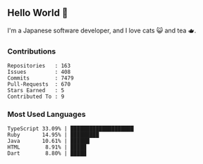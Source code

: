 ## Hello World 👋

I'm a Japanese software developer, and I love cats 😺 and tea 🫖.

### Contributions

    Repositories   : 163
    Issues         : 408
    Commits        : 7479
    Pull-Requests  : 670
    Stars Earned   : 5
    Contributed To : 9

### Most Used Languages

    TypeScript 33.09% | ████████████████████
    Ruby       14.95% | █████████
    Java       10.61% | ██████
    HTML        8.91% | █████
    Dart        8.80% | █████
